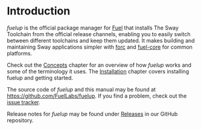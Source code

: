 # Introduction

_fuelup_ is the official package manager for [Fuel] that installs The Sway Toolchain
from the official release channels, enabling you to easily switch between different
toolchains and keep them updated. It makes building and maintaining Sway applications
simpler with [forc] and [fuel-core] for common platforms.

Check out the [Concepts] chapter for an overview of how _fuelup_ works and some
of the terminology it uses. The [Installation] chapter covers installing
fuelup and getting started.

The source code of _fuelup_ and this manual may be found at
<https://github.com/FuelLabs/fuelup>. If you find a problem, check out the
[issue tracker].

Release notes for _fuelup_ may be found under [Releases] in our GitHub repository.

[fuel]: https://fuel.network/
[forc]: https://github.com/FuelLabs/sway/tree/master/forc
[fuel-core]: https://github.com/FuelLabs/fuel-core
[releases]: https://github.com/FuelLabs/fuelup/releases
[concepts]: concepts/index.md
[installation]: installation/index.md
[issue tracker]: https://github.com/FuelLabs/fuelup/issues
